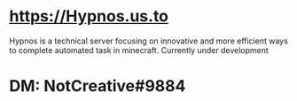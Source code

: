 # https://Hypnos.us.to
Hypnos is a technical server focusing on innovative and more efficient ways to complete automated task in minecraft.
Currently under development

# DM: NotCreative#9884

